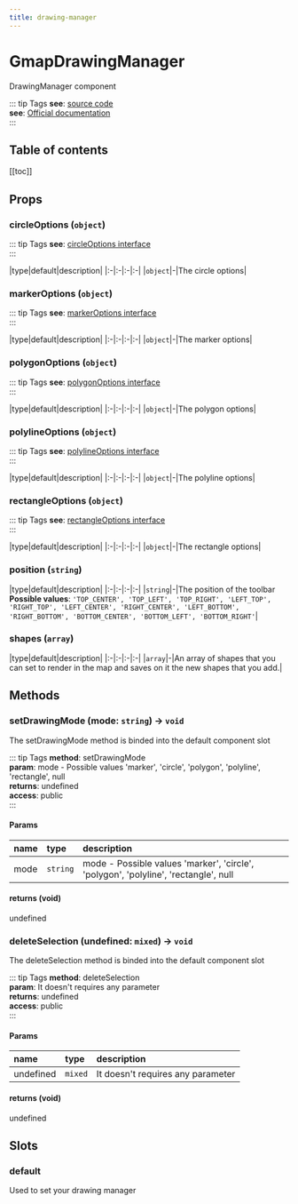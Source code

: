 ```yaml
---
title: drawing-manager
---
```

# GmapDrawingManager
DrawingManager component

::: tip Tags
**see**: [source code](/guide/drawing-manager.html#source-code)<br />**see**: [Official documentation](https://developers.google.com/maps/documentation/javascript/drawinglayer)<br />
:::

## Table of contents
[[toc]]

## Props

### circleOptions (`object`)
::: tip Tags
**see**: [circleOptions interface](https://developers.google.com/maps/documentation/javascript/reference/polygon#CircleOptions)<br />
:::


|type|default|description|
|:-|:-|:-|:-|
|`object`|-|The circle options|
### markerOptions (`object`)
::: tip Tags
**see**: [markerOptions interface](https://developers.google.com/maps/documentation/javascript/reference/marker#MarkerOptions)<br />
:::


|type|default|description|
|:-|:-|:-|:-|
|`object`|-|The marker options|
### polygonOptions (`object`)
::: tip Tags
**see**: [polygonOptions interface](https://developers.google.com/maps/documentation/javascript/reference/polygon#PolygonOptions)<br />
:::


|type|default|description|
|:-|:-|:-|:-|
|`object`|-|The polygon options|
### polylineOptions (`object`)
::: tip Tags
**see**: [polylineOptions interface](https://developers.google.com/maps/documentation/javascript/reference/polygon#PolylineOptions)<br />
:::


|type|default|description|
|:-|:-|:-|:-|
|`object`|-|The polyline options|
### rectangleOptions (`object`)
::: tip Tags
**see**: [rectangleOptions interface](https://developers.google.com/maps/documentation/javascript/reference/polygon#RectangleOptions)<br />
:::


|type|default|description|
|:-|:-|:-|:-|
|`object`|-|The rectangle options|
### position (`string`)


|type|default|description|
|:-|:-|:-|:-|
|`string`|-|The position of the toolbar
**Possible values**: `'TOP_CENTER', 'TOP_LEFT', 'TOP_RIGHT', 'LEFT_TOP', 'RIGHT_TOP', 'LEFT_CENTER',
'RIGHT_CENTER', 'LEFT_BOTTOM', 'RIGHT_BOTTOM', 'BOTTOM_CENTER', 'BOTTOM_LEFT', 'BOTTOM_RIGHT'`|
### shapes (`array`)


|type|default|description|
|:-|:-|:-|:-|
|`array`|-|An array of shapes that you can set to render in the map and saves on it the new shapes that you add.|


## Methods

### setDrawingMode (mode: `string`) -> `void`
 The setDrawingMode method is binded into the default component slot

::: tip Tags
**method**: setDrawingMode<br />**param**: mode - Possible values 'marker', 'circle', 'polygon', 'polyline', 'rectangle', null<br />**returns**: undefined<br />**access**: public<br />
:::

#### Params
| name | type | description
|:-|:-|:-|
|mode|`string`|mode - Possible values 'marker', 'circle', 'polygon', 'polyline', 'rectangle', null

#### returns (void)
 undefined
### deleteSelection (undefined: `mixed`) -> `void`
 The deleteSelection method is binded into the default component slot

::: tip Tags
**method**: deleteSelection<br />**param**: It doesn't requires any parameter<br />**returns**: undefined<br />**access**: public<br />
:::

#### Params
| name | type | description
|:-|:-|:-|
|undefined|`mixed`|It doesn't requires any parameter

#### returns (void)
 undefined
## Slots

### default
Used to set your drawing manager

